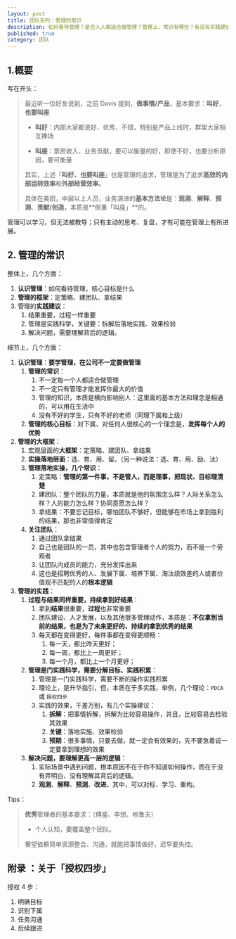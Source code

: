 ```yaml
---
layout: post
title: 团队系列：管理的常识
description: 如何看待管理？是否人人都适合做管理？管理上，常识有哪些？有没有实践建议？
published: true
category: 团队
---
```



## 1.概要

写在开头：

> 最近听一位好友说到，之前 Davis 提到，**做事情/产品**，基本要求：**叫好**，**也要叫座**
> 
> * **叫好**：内部大家都说好、优秀、不错，特别是产品上线时，群里大家相互捧场
> 
> * **叫座**：票房收入、业务贡献，要可以衡量的好，即使不好，也要分析原因，要可衡量
> 
> 
> 其实，上述「**叫好、也要叫座**」也是管理的追求，管理是为了追求**高效的内部运转效率**和**外部经营效率**。
> 
> 具体在美团，中层以上人员，业务演进的**基本方法论**是：**观测**、**解释**、**预测**、**贡献/创造**，本质是**侧重「叫座」**的。

管理可以学习，但无法被教导；只有主动的思考、复盘，才有可能在管理上有所进展。


## 2. 管理的常识

整体上，几个方面：

1. **认识管理**：如何看待管理，核心目标是什么
1. **管理的框架**：定策略、建团队、拿结果
1. 管理的**实践建议**：
	1. 结果重要，过程一样重要
	1. 管理是实践科学，关键要：拆解后落地实践、效果检验
	1. 解决问题，需要理解背后的逻辑。

细节上，几个方面：

1. **认识管理**：**要学管理，在公司不一定要做管理**
	1. **管理的常识**：
		1. 不一定每一个人都适合做管理
		1. 不一定只有管理才能发挥你最大的价值
		1. 管理的知识，本质是横向影响别人：这里面的基本方法和理念是相通的，可以用在生活中
		1. 没有不好的学生，只有不好的老师（同理下属和上级）
	1. **管理的核心目标**：对下属、对任何人很核心的一个理念是，**发挥每个人的优势**
1. **管理的大框架**：
	1. 宏观层面的**大框架**：定策略、建团队、拿结果
	1. **实操落地层面**：选、育、用、留。（另一种说法：选、育、用、励、汰）
	1. **管理落地实操，几个常识**：
		1. 定策略：**管理的第一件事，不是管人，而是理事，把现状、目标理清楚**
		1. 建团队：整个团队的力量，本质就是他的氛围怎么样？人际关系怎么样？人的能力怎么样？协同意愿怎么样？
		1. 拿结果：不要忘记目标，哪怕团队不够好，但能够在市场上拿到胜利的结果，那也非常值得肯定
	1. **关注团队**：
		1. 通过团队拿结果
		1. 自己也是团队的一员，其中也包含管理者个人的努力，而不是一个旁观者
		1. 让团队内成员的能力，充分发挥出来
		1. 这也是招聘优秀的人、发展下属、培养下属、淘汰绩效差的人或者价值观不匹配的人的**根本逻辑**
1. **管理的实践**：
	1. **过程与结果同样重要，持续拿到好结果**：
		1. 拿到**结果**很重要，**过程**也非常重要
		1. 团队建设、人才发展，以及其他很多管理动作，本质是：**不仅拿到当前的结果，也是为了未来更好的、持续的拿到优秀的结果**
		1. 每天都在变得更好，每件事都在变得更顺畅：
			1. 每一天，都比昨天更好；
			1. 每一周，都比上一周更好；
			1. 每一个月，都比上一个月更好；
	1. **管理是门实践科学，需要分解目标、实践积累**：
		1. 管理是一门实践科学，需要不断的操作实践积累
		1. 理论上，是升华指引，但，本质在于多实践，举例，几个理论：`PDCA` 或 `授权四步`
		1. 实践的效果，千差万别，有几个实操建议：
			1. **拆解**：把事情拆解，拆解为比较容易操作，并且，比较容易去检验其效果
			1. **关键**：落地实施、效果检验
			1. **预期**：很多事情，只要去做，就一定会有效果的，先不要急着说一定要拿到理想的效果
	1. **解决问题，要理解更高一层的逻辑**：
		1. 实际场景中遇到问题，根本原因不在于你不知道如何操作，而在于没有弄明白、没有理解其背后的逻辑。
		1. **观测**、**解释**、**预测**、**改进**，其中，可以对标、学习、重构。


Tips：

> **优秀**管理者的基本要求：（傅盛、李想、格鲁夫）
> 
> * 个人认知，要覆盖整个团队。
> 
> 奢望依赖简单资源整合、沟通，就能把事情做好，迟早要失控。




## 附录 ：关于「授权四步」

授权 4 步：

1. 明确目标
1. 识别下属
1. 任务沟通
1. 后续跟进

















[NingG]:    http://ningg.github.com  "NingG"










